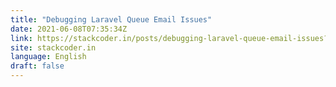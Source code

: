```yaml
---
title: "Debugging Laravel Queue Email Issues"
date: 2021-06-08T07:35:34Z
link: https://stackcoder.in/posts/debugging-laravel-queue-email-issues?utm_medium=RSS&utm_source=news.12bit.vn
site: stackcoder.in
language: English
draft: false
---
```

